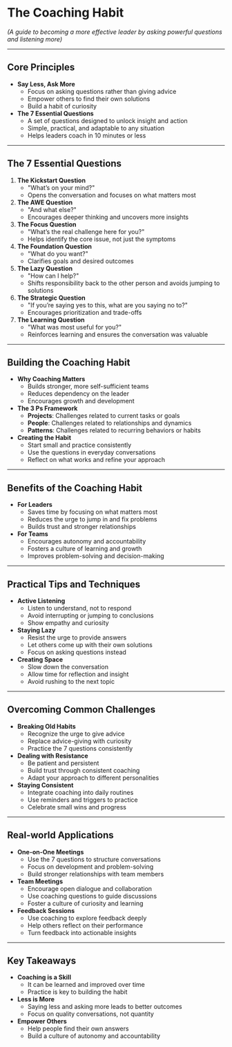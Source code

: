 # The Coaching Habit

*(A guide to becoming a more effective leader by asking powerful questions and listening more)*

---

## Core Principles

- **Say Less, Ask More**
  - Focus on asking questions rather than giving advice
  - Empower others to find their own solutions
  - Build a habit of curiosity
- **The 7 Essential Questions**
  - A set of questions designed to unlock insight and action
  - Simple, practical, and adaptable to any situation
  - Helps leaders coach in 10 minutes or less

---

## The 7 Essential Questions

1. **The Kickstart Question**
   - "What’s on your mind?"
   - Opens the conversation and focuses on what matters most
2. **The AWE Question**
   - "And what else?"
   - Encourages deeper thinking and uncovers more insights
3. **The Focus Question**
   - "What’s the real challenge here for you?"
   - Helps identify the core issue, not just the symptoms
4. **The Foundation Question**
   - "What do you want?"
   - Clarifies goals and desired outcomes
5. **The Lazy Question**
   - "How can I help?"
   - Shifts responsibility back to the other person and avoids jumping to solutions
6. **The Strategic Question**
   - "If you’re saying yes to this, what are you saying no to?"
   - Encourages prioritization and trade-offs
7. **The Learning Question**
   - "What was most useful for you?"
   - Reinforces learning and ensures the conversation was valuable

---

## Building the Coaching Habit

- **Why Coaching Matters**
  - Builds stronger, more self-sufficient teams
  - Reduces dependency on the leader
  - Encourages growth and development
- **The 3 Ps Framework**
  - **Projects**: Challenges related to current tasks or goals
  - **People**: Challenges related to relationships and dynamics
  - **Patterns**: Challenges related to recurring behaviors or habits
- **Creating the Habit**
  - Start small and practice consistently
  - Use the questions in everyday conversations
  - Reflect on what works and refine your approach

---

## Benefits of the Coaching Habit

- **For Leaders**
  - Saves time by focusing on what matters most
  - Reduces the urge to jump in and fix problems
  - Builds trust and stronger relationships
- **For Teams**
  - Encourages autonomy and accountability
  - Fosters a culture of learning and growth
  - Improves problem-solving and decision-making

---

## Practical Tips and Techniques

- **Active Listening**
  - Listen to understand, not to respond
  - Avoid interrupting or jumping to conclusions
  - Show empathy and curiosity
- **Staying Lazy**
  - Resist the urge to provide answers
  - Let others come up with their own solutions
  - Focus on asking questions instead
- **Creating Space**
  - Slow down the conversation
  - Allow time for reflection and insight
  - Avoid rushing to the next topic

---

## Overcoming Common Challenges

- **Breaking Old Habits**
  - Recognize the urge to give advice
  - Replace advice-giving with curiosity
  - Practice the 7 questions consistently
- **Dealing with Resistance**
  - Be patient and persistent
  - Build trust through consistent coaching
  - Adapt your approach to different personalities
- **Staying Consistent**
  - Integrate coaching into daily routines
  - Use reminders and triggers to practice
  - Celebrate small wins and progress

---

## Real-world Applications

- **One-on-One Meetings**
  - Use the 7 questions to structure conversations
  - Focus on development and problem-solving
  - Build stronger relationships with team members
- **Team Meetings**
  - Encourage open dialogue and collaboration
  - Use coaching questions to guide discussions
  - Foster a culture of curiosity and learning
- **Feedback Sessions**
  - Use coaching to explore feedback deeply
  - Help others reflect on their performance
  - Turn feedback into actionable insights

---

## Key Takeaways

- **Coaching is a Skill**
  - It can be learned and improved over time
  - Practice is key to building the habit
- **Less is More**
  - Saying less and asking more leads to better outcomes
  - Focus on quality conversations, not quantity
- **Empower Others**
  - Help people find their own answers
  - Build a culture of autonomy and accountability
